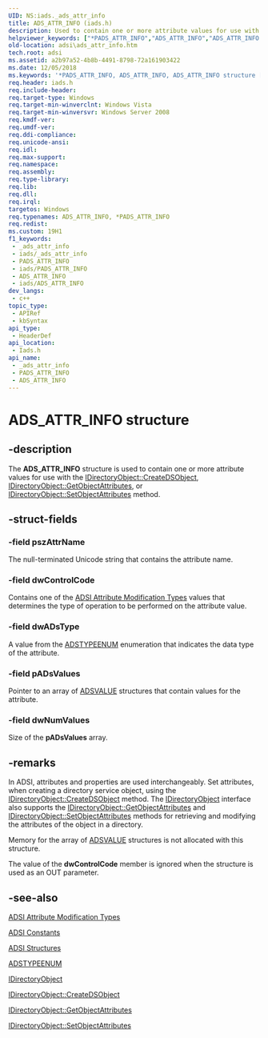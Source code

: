 ```yaml
---
UID: NS:iads._ads_attr_info
title: ADS_ATTR_INFO (iads.h)
description: Used to contain one or more attribute values for use with the IDirectoryObject::CreateDSObject, IDirectoryObject::GetObjectAttributes, or IDirectoryObject::SetObjectAttributes method.
helpviewer_keywords: ["*PADS_ATTR_INFO","ADS_ATTR_INFO","ADS_ATTR_INFO structure [ADSI]","PADS_ATTR_INFO","PADS_ATTR_INFO structure pointer [ADSI]","_ds_ads_attr_info","adsi.ads__attr__info","adsi.ads_attr_info","iads/ADS_ATTR_INFO","iads/PADS_ATTR_INFO"]
old-location: adsi\ads_attr_info.htm
tech.root: adsi
ms.assetid: a2b97a52-4b8b-4491-8798-72a161903422
ms.date: 12/05/2018
ms.keywords: '*PADS_ATTR_INFO, ADS_ATTR_INFO, ADS_ATTR_INFO structure [ADSI], PADS_ATTR_INFO, PADS_ATTR_INFO structure pointer [ADSI], _ds_ads_attr_info, adsi.ads__attr__info, adsi.ads_attr_info, iads/ADS_ATTR_INFO, iads/PADS_ATTR_INFO'
req.header: iads.h
req.include-header: 
req.target-type: Windows
req.target-min-winverclnt: Windows Vista
req.target-min-winversvr: Windows Server 2008
req.kmdf-ver: 
req.umdf-ver: 
req.ddi-compliance: 
req.unicode-ansi: 
req.idl: 
req.max-support: 
req.namespace: 
req.assembly: 
req.type-library: 
req.lib: 
req.dll: 
req.irql: 
targetos: Windows
req.typenames: ADS_ATTR_INFO, *PADS_ATTR_INFO
req.redist: 
ms.custom: 19H1
f1_keywords:
 - _ads_attr_info
 - iads/_ads_attr_info
 - PADS_ATTR_INFO
 - iads/PADS_ATTR_INFO
 - ADS_ATTR_INFO
 - iads/ADS_ATTR_INFO
dev_langs:
 - c++
topic_type:
 - APIRef
 - kbSyntax
api_type:
 - HeaderDef
api_location:
 - Iads.h
api_name:
 - _ads_attr_info
 - PADS_ATTR_INFO
 - ADS_ATTR_INFO
---
```


# ADS_ATTR_INFO structure


## -description

The <b>ADS_ATTR_INFO</b> structure is used to contain one or more attribute values for use with the <a href="/windows/desktop/api/iads/nf-iads-idirectoryobject-createdsobject">IDirectoryObject::CreateDSObject</a>,
   <a href="/windows/desktop/api/iads/nf-iads-idirectoryobject-getobjectattributes">IDirectoryObject::GetObjectAttributes</a>, or 
   <a href="/windows/desktop/api/iads/nf-iads-idirectoryobject-setobjectattributes">IDirectoryObject::SetObjectAttributes</a> method.

## -struct-fields

### -field pszAttrName

The null-terminated Unicode string that contains the attribute name.

### -field dwControlCode

Contains one of the <a href="/windows/desktop/ADSI/adsi-attribute-modification-types">ADSI Attribute Modification Types</a> values that determines the type of operation to be performed on the attribute value.

### -field dwADsType

A value from the  <a href="/windows/win32/api/iads/ne-iads-adstypeenum">ADSTYPEENUM</a> enumeration that indicates the data type of the attribute.

### -field pADsValues

Pointer to an array of  <a href="/windows/desktop/api/iads/ns-iads-adsvalue">ADSVALUE</a> structures that contain values for the attribute.

### -field dwNumValues

Size of the <b>pADsValues</b> array.

## -remarks

In ADSI, attributes and properties are used interchangeably. Set attributes, when creating a directory service object, using the  <a href="/windows/desktop/api/iads/nf-iads-idirectoryobject-createdsobject">IDirectoryObject::CreateDSObject</a> method. The  <a href="/windows/desktop/api/iads/nn-iads-idirectoryobject">IDirectoryObject</a> interface also supports the  <a href="/windows/desktop/api/iads/nf-iads-idirectoryobject-getobjectattributes">IDirectoryObject::GetObjectAttributes</a> and  <a href="/windows/desktop/api/iads/nf-iads-idirectoryobject-setobjectattributes">IDirectoryObject::SetObjectAttributes</a> methods for retrieving and modifying the attributes of the object in a directory.

Memory for the array of <a href="/windows/desktop/api/iads/ns-iads-adsvalue">ADSVALUE</a> structures is not allocated with this structure.

The value of the <b>dwControlCode</b> member is ignored when the structure is used as an OUT parameter.

## -see-also

<a href="/windows/desktop/ADSI/adsi-attribute-modification-types">ADSI Attribute Modification Types</a>



<a href="/windows/desktop/ADSI/adsi-constants">ADSI Constants</a>



<a href="/windows/desktop/ADSI/adsi-structures">ADSI Structures</a>



<a href="/windows/win32/api/iads/ne-iads-adstypeenum">ADSTYPEENUM</a>



<a href="/windows/desktop/api/iads/nn-iads-idirectoryobject">IDirectoryObject</a>



<a href="/windows/desktop/api/iads/nf-iads-idirectoryobject-createdsobject">IDirectoryObject::CreateDSObject</a>



<a href="/windows/desktop/api/iads/nf-iads-idirectoryobject-getobjectattributes">IDirectoryObject::GetObjectAttributes</a>



<a href="/windows/desktop/api/iads/nf-iads-idirectoryobject-setobjectattributes">IDirectoryObject::SetObjectAttributes</a>

